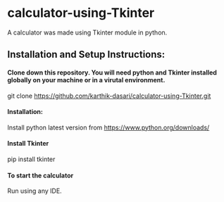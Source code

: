 # calculator-using-Tkinter
A calculator was made using Tkinter module in python.

## Installation and Setup Instructions:

#### Clone down this repository. You will need python and Tkinter installed globally on your machine or in a virutal environment.

git clone https://github.com/karthik-dasari/calculator-using-Tkinter.git

#### Installation:

Install python latest version from https://www.python.org/downloads/

#### Install Tkinter

pip install tkinter

#### To start the calculator

Run using any IDE.
